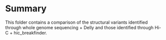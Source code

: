 # Summary

This folder contains a comparison of the structural variants identified through whole genome sequencing + Delly and those identified through Hi-C + hic_breakfinder.

